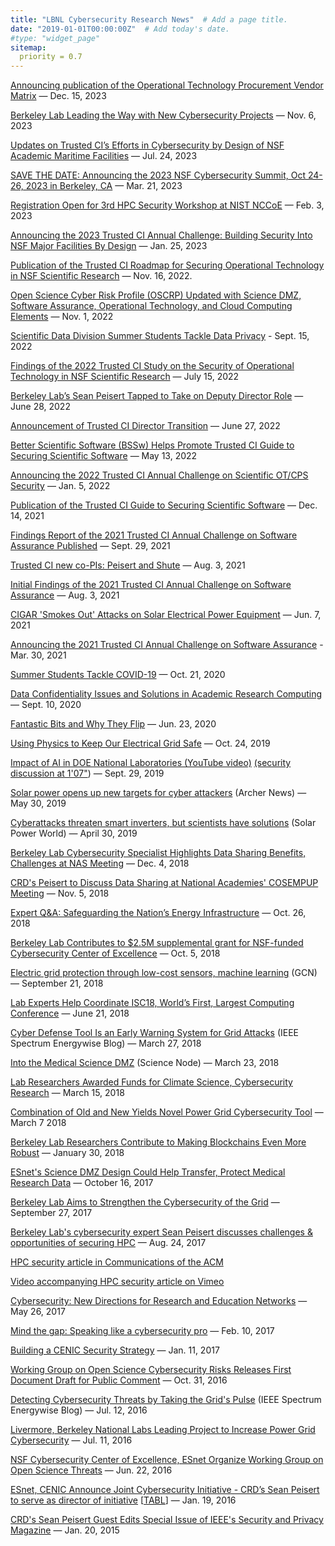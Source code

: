 ```yaml
---
title: "LBNL Cybersecurity Research News"  # Add a page title.
date: "2019-01-01T00:00:00Z"  # Add today's date.
#type: "widget_page"
sitemap:
  priority = 0.7
---
```


[Announcing publication of the Operational Technology Procurement Vendor Matrix](https://blog.trustedci.org/2023/12/announcing-publication-of-operational.html) — Dec. 15, 2023

[Berkeley Lab Leading the Way with New Cybersecurity Projects](https://crd.lbl.gov/news-and-publications/news/2023/berkeley-lab-leading-the-way-with-new-cybersecurity-projects/) — Nov. 6, 2023

[Updates on Trusted CI’s Efforts in Cybersecurity by Design of NSF Academic Maritime Facilities](https://blog.trustedci.org/2023/07/updates-on-trusted-cis-efforts-in.html) — Jul. 24, 2023

[SAVE THE DATE: Announcing the 2023 NSF Cybersecurity Summit, Oct 24-26, 2023 in Berkeley, CA](https://blog.trustedci.org/2023/03/save-date-announcing-2023-nsf.html) — Mar. 21, 2023

[Registration Open for 3rd HPC Security Workshop at NIST NCCoE](https://blog.trustedci.org/2023/02/register-NIST-3rd-HPC-workshop.html) — Feb. 3, 2023

[Announcing the 2023 Trusted CI Annual Challenge: Building Security Into NSF Major Facilities By Design](https://blog.trustedci.org/2023/01/announcing-2023-trusted-ci-annual.html) — Jan. 25, 2023

[Publication of the Trusted CI Roadmap for Securing Operational Technology in NSF Scientific Research](https://blog.trustedci.org/2022/11/publication-of-trusted-ci-roadmap-for.html) — Nov. 16, 2022.

[Open Science Cyber Risk Profile (OSCRP) Updated with Science DMZ, Software Assurance, Operational Technology, and Cloud Computing Elements](https://blog.trustedci.org/2022/11/open-science-cyber-risk-profile-oscrp.html) — Nov. 1, 2022

[Scientific Data Division Summer Students Tackle Data Privacy](https://crd.lbl.gov/news-and-publications/news/2022/scientific-data-division-summer-students-tackle-data-privacy/) - Sept. 15, 2022

[Findings of the 2022 Trusted CI Study on the Security of Operational Technology in NSF Scientific Research](https://blog.trustedci.org/2022/07/findings-of-2022-trusted-ci-study-on.html) — July 15, 2022

[Berkeley Lab’s Sean Peisert Tapped to Take on Deputy Director Role](https://cs.lbl.gov/news-media/news/2022/berkeley-labs-sean-peisert-tapped-to-take-on-deputy-director-role/) — June 28, 2022

[Announcement of Trusted CI Director Transition](https://blog.trustedci.org/2022/06/announcement-of-trusted-ci-director.html) — June 27, 2022

[Better Scientific Software (BSSw) Helps Promote Trusted CI Guide to Securing Scientific Software](https://blog.trustedci.org/2022/05/better-scientific-software-bssw-helps.html) — May 13, 2022

[Announcing the 2022 Trusted CI Annual Challenge on Scientific OT/CPS Security](https://blog.trustedci.org/2022/01/announcing-2022-trusted-ci-annual.html) — Jan. 5, 2022

[Publication of the Trusted CI Guide to Securing Scientific Software](https://blog.trustedci.org/2021/12/publication-of-trusted-ci-guide-to.html) — Dec. 14, 2021

[Findings Report of the 2021 Trusted CI Annual Challenge on Software Assurance Published](https://blog.trustedci.org/2021/09/findings-report-of-2021-trusted-ci.html) — Sept. 29, 2021

[Trusted CI new co-PIs: Peisert and Shute](https://blog.trustedci.org/2021/08/trusted-ci-new-co-pis-peisert-and-shute.html) — Aug. 3, 2021

[Initial Findings of the 2021 Trusted CI Annual Challenge on Software Assurance](https://blog.trustedci.org/2021/08/initial-findings-of-2021-trusted-ci.html) — Aug. 3, 2021

[CIGAR 'Smokes Out' Attacks on Solar Electrical Power Equipment](https://crd.lbl.gov/news-and-publications/news/2021/cigar-smokes-out-attacks-on-solar-electrical-power-equipment/) — Jun. 7, 2021


[Announcing the 2021 Trusted CI Annual Challenge on Software Assurance](https://blog.trustedci.org/2021/03/announcing-2021-trusted-ci-annual.html) - Mar. 30, 2021

[Summer Students Tackle COVID-19](https://cs.lbl.gov/news-media/news/2020/summer-students-support-covid-19-response) — Oct. 21, 2020

[Data Confidentiality Issues and Solutions in Academic Research Computing](https://blog.trustedci.org/2020/09/universities-have-needs-for-computing.html) — Sept. 10, 2020

[Fantastic Bits and Why They Flip](https://blog.trustedci.org/2020/06/fantastic-bits-and-why-they-flip.html) — Jun. 23, 2020

[Using Physics to Keep Our Electrical Grid Safe](https://newscenter.lbl.gov/2019/10/24/using-physics-to-keep-our-electrical-grid-safe/) — Oct. 24, 2019

[Impact of AI in DOE National Laboratories (YouTube video)](https://www.youtube.com/watch?v=gLqVDrraLIc&feature=youtu.be) [(security discussion at 1'07"](https://youtu.be/gLqVDrraLIc?t=67)) — Sept. 29, 2019

[Solar power opens up new targets for cyber attackers](https://archerint.com/solar-power-opens-up-new-targets-for-cyber-attackers/) (Archer News) — May 30, 2019

[Cyberattacks threaten smart inverters, but scientists have solutions](https://www.solarpowerworldonline.com/2019/04/cyberattacks-threaten-smart-inverters-but-scientists-have-solutions/) (Solar Power World) — April 30, 2019

[Berkeley Lab Cybersecurity Specialist Highlights Data Sharing Benefits, Challenges at NAS Meeting](https://cs.lbl.gov/news-media/news/2018/berkeley-lab-cybersecurity-expert-highlights-data-sharing-at-national-academies-meeting/) — Dec. 4, 2018

[CRD's Peisert to Discuss Data Sharing at National Academies' COSEMPUP Meeting](https://today.lbl.gov/2018/11/05/crds-sean-peisert-to-discuss-data-sharing-at-national-academies-cosempup-meeting-on-nov-8/) — Nov. 5, 2018

[Expert Q&A: Safeguarding the Nation’s Energy Infrastructure](https://today.lbl.gov/2018/10/26/expert-qa-safeguarding-the-nations-energy-infrastructure/) — Oct. 26, 2018

[Berkeley Lab Contributes to $2.5M supplemental grant for NSF-funded Cybersecurity Center of Excellence](https://cs.lbl.gov/news-media/news/2018/berkeley-lab-contributes-to-2-5m-supplemental-grant-for-nsf-funded-cybersecurity-center-of-excellence/) — Oct. 5, 2018

[Electric grid protection through low-cost sensors, machine learning](https://gcn.com/articles/2018/09/21/grid-cybersecurity.aspx?m=1) (GCN) — September 21, 2018

[Lab Experts Help Coordinate ISC18, World’s First, Largest Computing Conference](http://today.lbl.gov/2018/06/26/lab-experts-help-coordinate-isc18-worlds-first-largest-computing-conference/) — June 21, 2018

[Cyber Defense Tool Is an Early Warning System for Grid Attacks](https://spectrum.ieee.org/energywise/energy/the-smarter-grid/cyber-defense-tool-targets-grid-vulnerability) (IEEE Spectrum Energywise Blog) — March 27, 2018

[Into the Medical Science DMZ](https://sciencenode.org/feature/into-the-science-dmz.php) (Science Node) — March 23, 2018

[Lab Researchers Awarded Funds for Climate Science, Cybersecurity Research](http://today.lbl.gov/2018/03/15/lab-researchers-awarded-funds-for-climate-science-cybersecurity-research/) — March 15, 2018

[Combination of Old and New Yields Novel Power Grid Cybersecurity Tool](http://crd.lbl.gov/news-and-publications/news/2018/combination-of-old-and-new-yields-novel-power-grid-cybersecurity-tool/) — March 7 2018

[Berkeley Lab Researchers Contribute to Making Blockchains Even More Robust](https://cs.lbl.gov/news-media/news/2018/berkeley-lab-researchers-contribute-to-making-blockchains-even-more-robust/) — January 30, 2018

[ESnet's Science DMZ Design Could Help Transfer, Protect Medical Research Data](http://crd.lbl.gov/news-and-publications/news/2017/esnets-science-dmz-design-could-help-transfer-protect-medical-research-data/) — October 16, 2017

[Berkeley Lab Aims to Strengthen the Cybersecurity of the Grid](http://newscenter.lbl.gov/2017/09/26/berkeley-lab-aims-to-strengthen-the-cybersecurity-of-the-grid/) — September 27, 2017

[Berkeley Lab's cybersecurity expert Sean Peisert discusses challenges & opportunities of securing HPC](https://twitter.com/LBNLcs/status/900819240734920704) — Aug. 24, 2017

[HPC security article in Communications of the ACM](https://cacm.acm.org/magazines/2017/9/220422-security-in-high-performance-computing-environments/fulltext)

[Video accompanying HPC security article on Vimeo](https://vimeo.com/226955144)

[Cybersecurity: New Directions for Research and Education Networks](http://cenic.org/blog/item/re-cybersecurity-directions) — May 26, 2017

[Mind the gap: Speaking like a cybersecurity pro](https://sciencenode.org/feature/mind-the-gap-how-to-speak-like-an-information-security-pro.php) — Feb. 10, 2017

[Building a CENIC Security Strategy](http://cenic.org/blog/item/Building-a-CENIC-Security-Strategy) — Jan. 11, 2017

[Working Group on Open Science Cybersecurity Risks Releases First Document Draft for Public Comment](https://esnetupdates.wordpress.com/2016/10/31/working-group-on-open-science-cybersecurity-risks-releases-first-document-draft-for-public-comment/) — Oct. 31, 2016

[Detecting Cybersecurity Threats by Taking the Grid's Pulse](http://spectrum.ieee.org/energywise/energy/the-smarter-grid/detecting-cyberintruders-by-taking-the-grids-pulse) (IEEE Spectrum Energywise Blog) — Jul. 12, 2016

[Livermore, Berkeley National Labs Leading Project to Increase Power Grid Cybersecurity](https://crd.lbl.gov/news-and-publications/news/2016/livermore-berkeley-national-labs-leading-project-to-increase-power-grid-cybersecurity/) — Jul. 11, 2016

[NSF Cybersecurity Center of Excellence, ESnet Organize Working Group on Open Science Threats](https://www.es.net/news-and-publications/esnet-news/2016/nsf-cybersecurity-center-of-excellence-esnet-organize-working-group-on-open-science-threats/) — Jun. 22, 2016

[ESnet, CENIC Announce Joint Cybersecurity Initiative - CRD’s Sean Peisert to serve as director of initiative](/news-and-publications/news/2016/esnet-cenic-announce-joint-cybersecurity-initiative/) \[[TABL](http://today.lbl.gov/2016/06/28/esnet-helps-tackle-cybersecurity-threats-to-open-science/)\] — Jan. 19, 2016

[CRD's Sean Peisert Guest Edits Special Issue of IEEE's Security and Privacy Magazine](https://crd.lbl.gov/news-and-publications/news/2015/crd-s-sean-peisert-guest-edits-special-issue-of-ieee-s-security-and-privacy-magazine/) — Jan. 20, 2015
